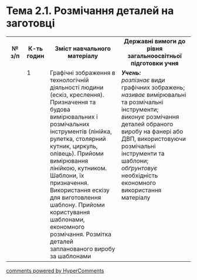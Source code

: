 <div id="hypercomments_widget" class="js-hypercomments-widget invisible"></div>

# Тема 2.1. Розмічання  деталей на заготовці

<table>
  <tr>
    <td width="10%" align="center"><b>№ з/п</b></td>
    <td width="10%" align="center"><b>К-ть годин</b></td>
    <td width="40%" align="center"><b>Зміст навчального матеріалу</b></td>
    <td width="40%" align="center"><b>Державні вимоги до рівня загальноосвітньої підготовки учня</b></td>
  </tr>
  <tr>
<td width="10%" style="vertical-align:top !important;"></td>
<td width="10%" style="vertical-align:top !important;">1</td>
    <td width="40%" style="vertical-align:top !important;">
Графічні зображення в технологічній діяльності людини (ескіз, креслення).<br>
Призначення та будова вимірювальних і розмічальних інструментів (лінійка, рулетка, столярний кутник, циркуль, олівець). Прийоми вимірювання лінійкою, кутником.  Шаблони, їх призначення. Використання ескізу для виготовлення шаблону. Прийоми користування шаблонами, економного розмічання. Розмітка деталей запланованого виробу за шаблонами
</td>
    <td width="40%" style="vertical-align:top !important;">
<i><b>Учень:</b></i><br>
<i>розпізнає</i> види графічних зображень;<br>
<i>називає</i>  вимірювальні та розмічальні інструменти;<br>
<i>виконує</i> розмічання деталей обраного виробу на фанері або ДВП, використовуючи розмічальні інструменти та  шаблони;<br>
<i>обґрунтовує</i> необхідність економного використання матеріалу
</td>
  </tr>
</table>

<div class="js-hypercomments-container">
<a href="http://hypercomments.com" class="hc-link" title="comments widget">comments powered by HyperComments</a>
</div>